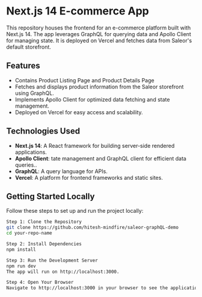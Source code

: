# Next.js 14 E-commerce App

This repository houses the frontend for an e-commerce platform built with Next.js 14. The app leverages GraphQL for querying data and Apollo Client for managing state. It is deployed on Vercel and fetches data from Saleor's default storefront.

## Features

- Contains Product Listing Page and Product Details Page
- Fetches and displays product information from the Saleor storefront using GraphQL.
- Implements Apollo Client for optimized data fetching and state management.
- Deployed on Vercel for easy access and scalability.

## Technologies Used

- **Next.js 14**: A React framework for building server-side rendered applications.
- **Apollo Client**: tate management and GraphQL client for efficient data queries..
- **GraphQL**: A query language for APIs.
- **Vercel**: A platform for frontend frameworks and static sites.

## Getting Started Locally

Follow these steps to set up and run the project locally:

```bash
Step 1: Clone the Repository
git clone https://github.com/hitesh-mindfire/saleor-graphQL-demo
cd your-repo-name

Step 2: Install Dependencies
npm install

Step 3: Run the Development Server
npm run dev
The app will run on http://localhost:3000.

Step 4: Open Your Browser
Navigate to http://localhost:3000 in your browser to see the application running.
```
